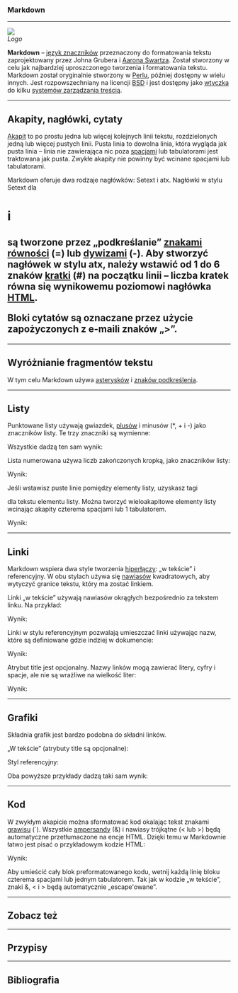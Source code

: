 ### Markdown

-----------------------
![](https://upload.wikimedia.org/wikipedia/commons/thumb/4/48/Markdown-mark.svg/220px-Markdown-mark.svg.png)  
*Logo*
  
**Markdown** – [język znaczników](https://en.wikipedia.org/wiki/J%C4%99zyk_znacznik%C3%B3w) przeznaczony do formatowania tekstu zaprojektowany przez Johna Grubera i [Aarona Swartza](https://en.wikipedia.org/wiki/Aaron_Swartz). Został stworzony w celu jak najbardziej uproszczonego tworzenia i formatowania tekstu. Markdown został oryginalnie stworzony w [Perlu](https://en.wikipedia.org/wiki/Perl), później dostępny w wielu innych. Jest rozpowszechniany na licencji [BSD](https://en.wikipedia.org/wiki/Licencje_BSD) i jest dostępny jako [wtyczka](https://en.wikipedia.org/wiki/Wtyczka) do kilku [systemów zarządzania treścią](https://en.wikipedia.org/wiki/System_zarz%C4%85dzania_tre%C5%9Bci%C4%85).


 -----------------------
  
  
## Akapity, nagłówki, cytaty
  
[Akapit](https://en.wikipedia.org/wiki/Akapit) to po prostu jedna lub więcej kolejnych linii tekstu, rozdzielonych jedną lub więcej pustych linii. Pusta linia to dowolna linia, która wygląda jak pusta linia – linia nie zawierająca nic poza [spacjami](https://en.wikipedia.org/wiki/Spacja) lub tabulatorami jest traktowana jak pusta. Zwykłe akapity nie powinny być wcinane spacjami lub tabulatorami.
  
Markdown oferuje dwa rodzaje nagłówków: Setext i atx. Nagłówki w stylu Setext dla <h1> i <h2> są tworzone przez „podkreślanie” [znakami równości](https://en.wikipedia.org/wiki/Znak_r%C3%B3wno%C5%9Bci) (=) lub [dywizami](https://en.wikipedia.org/wiki/Dywiz) (-). Aby stworzyć nagłówek w stylu atx, należy wstawić od 1 do 6 znaków [kratki](https://en.wikipedia.org/wiki/Kratka_(symbol)) (#) na początku linii – liczba kratek równa się wynikowemu poziomowi nagłówka [HTML](https://en.wikipedia.org/wiki/HTML).
  
Bloki cytatów są oznaczane przez użycie zapożyczonych z e-maili znaków „>”.


 -----------------------
  
  
## Wyróżnianie fragmentów tekstu
  
W tym celu Markdown używa [asterysków](https://en.wikipedia.org/wiki/Asterysk) i [znaków podkreślenia](https://en.wikipedia.org/wiki/Znak_podkre%C5%9Blenia).


 -----------------------
  
  
## Listy
  
Punktowane listy używają gwiazdek, [plusów](https://en.wikipedia.org/wiki/%2B) i minusów (*, + i -) jako znaczników listy. Te trzy znaczniki są wymienne:
  
Wszystkie dadzą ten sam wynik:
  
Lista numerowana używa liczb zakończonych kropką, jako znaczników listy:
  
Wynik:
  
Jeśli wstawisz puste linie pomiędzy elementy listy, uzyskasz tagi <p> dla tekstu elementu listy. Można tworzyć wieloakapitowe elementy listy wcinając akapity czterema spacjami lub 1 tabulatorem.
  
Wynik:


 -----------------------
  
  
## Linki
  
Markdown wspiera dwa style tworzenia [hiperłączy](https://en.wikipedia.org/wiki/Hiper%C5%82%C4%85cze): „w tekście” i referencyjny. W obu stylach używa się [nawiasów](https://en.wikipedia.org/wiki/Nawias) kwadratowych, aby wytyczyć granice tekstu, który ma zostać linkiem.
  
Linki „w tekście” używają nawiasów okrągłych bezpośrednio za tekstem linku. Na przykład:
  
Wynik:
  
Linki w stylu referencyjnym pozwalają umieszczać linki używając nazw, które są definiowane gdzie indziej w dokumencie:
  
Wynik:
  
Atrybut title jest opcjonalny. Nazwy linków mogą zawierać litery, cyfry i spacje, ale nie są wrażliwe na wielkość liter:
  
Wynik:


 -----------------------
  
  
## Grafiki
  
Składnia grafik jest bardzo podobna do składni linków.
  
„W tekście” (atrybuty title są opcjonalne):
  
Styl referencyjny:
  
Oba powyższe przykłady dadzą taki sam wynik:


 -----------------------
  
  
## Kod
  
W zwykłym akapicie można sformatować kod okalając tekst znakami [grawisu](https://en.wikipedia.org/wiki/Grawis) (`). Wszystkie [ampersandy](https://en.wikipedia.org/wiki/Et) (&) i nawiasy trójkątne (< lub >) będą automatyczne przetłumaczone na encje HTML. Dzięki temu w Markdownie łatwo jest pisać o przykładowym kodzie HTML:
  
Wynik:
  
Aby umieścić cały blok preformatowanego kodu, wetnij każdą linię bloku czterema spacjami lub jednym tabulatorem. Tak jak w kodzie „w tekście”, znaki &, < i > będą automatycznie „escape'owane”.


 -----------------------
  
  
## Zobacz też


 -----------------------
  
  
## Przypisy


 -----------------------
  
  
## Bibliografia
